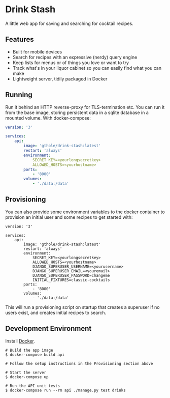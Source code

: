 # Drink Stash
A little web app for saving and searching for cocktail recipes.

## Features
- Built for mobile devices
- Search for recipes with an expressive (nerdy) query engine
- Keep lists for menus or of things you love or want to try
- Track what's in your liquor cabinet so you can easily find what you can make
- Lightweight server, tidily packaged in Docker

## Running

Run it behind an HTTP reverse-proxy for TLS-termination etc. You can run it
from the base image, storing persistent data in a sqlite database in a
mounted volume.  With docker-compose:

```yaml
version: '3'

services:
    api:
        image: 'gthole/drink-stash:latest'
        restart: 'always'
        environment:
            SECRET_KEY=<yourlongsecretkey>
            ALLOWED_HOSTS=<yourhostname>
        ports:
            - '8000'
        volumes:
            - './data:/data'
```

## Provisioning
You can also provide some environment variables to the docker container to
provision an initial user and some recipes to get started with:

```
version: '3'

services:
    api:
        image: 'gthole/drink-stash:latest'
        restart: 'always'
        environment:
            SECRET_KEY=<yourlongsecretkey>
            ALLOWED_HOSTS=<yourhostname>
            DJANGO_SUPERUSER_USERNAME=<yourusername>
            DJANGO_SUPERUSER_EMAIL=<youremail>
            DJANGO_SUPERUSER_PASSWORD=changeme
            INITIAL_FIXTURES=classic-cocktails
        ports:
            - '8000'
        volumes:
            - './data:/data'
```

This will run a provisioning script on startup that creates a superuser if no
users exist, and creates initial recipes to search.


## Development Environment
Install [Docker](https://www.docker.com/products/docker-desktop).

```
# Build the app image
$ docker-compose build api

# Follow the setup instructions in the Provisioning section above

# Start the server
$ docker-compose up

# Run the API unit tests
$ docker-compose run --rm api ./manage.py test drinks
```
